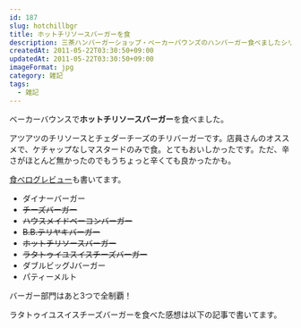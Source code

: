 ```yaml
---
id: 187
slug: hotchillbgr
title: ホットチリソースバーガーを食
description: 三茶ハンバーガーショップ・ベーカーバウンズのハンバーガー食べましたシリーズ。「ホットチリソースバーガー」を食べました。
createdAt: 2011-05-22T03:30:50+09:00
updatedAt: 2011-05-22T03:30:50+09:00
imageFormat: jpg
category: 雑記
tags:
  - 雑記
---
```


ベーカーバウンスで**ホットチリソースバーガー**を食べました。

<app-photo-image article-id="187" img-file-name="DSCN0094.jpg" caption="ホットチリソースバーガー"></app-photo-image>

アツアツのチリソースとチェダーチーズのチリバーガーです。店員さんのオススメで、ケチャップなしマスタードのみで食。とてもおいしかったです。ただ、辛さがほとんど無かったのでもうちょっと辛くても良かったかも。

<a href="http://tabelog.com/rvwr/yutabe/rvwdtl/2722190/" target="_blank" rel="noopener">食べログレビュー</a>も書いてます。

* ダイナーバーガー
* <del datetime="2011-05-21T12:27:56+00:00">チーズバーガー</del>
* <del datetime="2011-05-21T12:27:56+00:00">ハウスメイドベーコンバーガー</del>
* <del datetime="2011-05-21T12:27:56+00:00">B.B.テリヤキバーガー</del>
* <del datetime="2011-05-21T12:27:56+00:00">ホットチリソースバーガー</del>
* <del datetime="2011-05-21T12:27:56+00:00">ラタトゥイユスイスチーズバーガー</del>
* ダブルビッグJバーガー
* パティーメルト

バーガー部門はあと3つで全制覇！

ラタトゥイユスイスチーズバーガーを食べた感想は以下の記事で書いてます。

<app-related-link id="127"></app-related-link>
